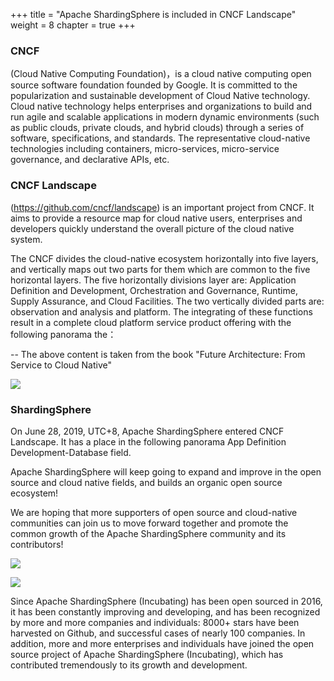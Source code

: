 +++
title = "Apache ShardingSphere is included in CNCF Landscape"
weight = 8
chapter = true
+++

### CNCF

(Cloud Native Computing Foundation)，is a cloud native computing open source software foundation founded by Google. It is committed to the popularization and sustainable development of Cloud Native technology. Cloud native technology helps enterprises and organizations to build and run agile and scalable applications in modern dynamic environments (such as public clouds, private clouds, and hybrid clouds) through a series of software, specifications, and standards. The representative cloud-native technologies including containers, micro-services, micro-service governance, and declarative APIs, etc.

### CNCF Landscape

(https://github.com/cncf/landscape) is an important project from CNCF. It aims to provide a resource map for cloud native users, enterprises and developers quickly understand the overall picture of the cloud native system.

The CNCF divides the cloud-native ecosystem horizontally into five layers, and vertically maps out two parts for them which are common to the five horizontal layers. The five horizontally divisions layer are: Application Definition and Development, Orchestration and Governance, Runtime, Supply Assurance, and Cloud Facilities. The two vertically divided parts are: observation and analysis and platform. The integrating of these functions result in a complete cloud platform service product offering with the following panorama the：

-- The above content is taken from the book "Future Architecture: From Service to Cloud Native"

![](https://shardingsphere.apache.org/blog/img/CNCF1.jpg)

### ShardingSphere

On June 28, 2019, UTC+8, Apache ShardingSphere entered CNCF Landscape. It has a place in the following panorama App Definition Development-Database field.

Apache ShardingSphere will keep going to expand and improve in the open source and cloud native fields, and builds an organic open source ecosystem!

We are hoping that more supporters of open source and cloud-native communities can join us to move forward together and promote the common growth of the Apache ShardingSphere community and its contributors!

![](https://shardingsphere.apache.org/blog/img/CNCF2.jpg)

![](https://shardingsphere.apache.org/blog/img/CNCF3.jpg)

Since Apache ShardingSphere (Incubating) has been open sourced in 2016, it has been constantly improving and developing, and has been recognized by more and more companies and individuals: 8000+ stars have been harvested on Github, and successful cases of nearly 100 companies. In addition, more and more enterprises and individuals have joined the open source project of Apache ShardingSphere (Incubating), which has contributed tremendously to its growth and development.
